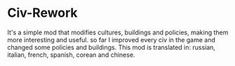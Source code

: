# Civ-Rework
It's a simple mod that modifies cultures, buildings and policies, making them more interesting and useful.
so far I improved every civ in the game and changed some policies and buildings.
This mod is translated in: russian, italian, french, spanish, corean and chinese.
